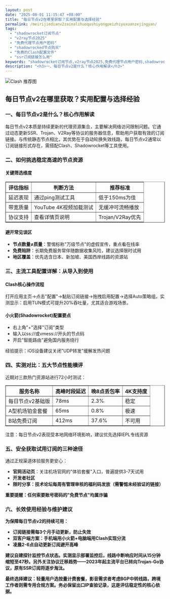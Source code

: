 ```yaml
---
layout: post
date: "2025-08-01 11:15:47 +08:00"
title: "每日节点v2在哪里获取？实用配置与选择经验"
permalink: /meirijiedianv2zainalihuoqushiyongpeizhiyuxuanzejingyan/
tags:
  - "shadowrocket订阅节点"
  - "v2ray节点2025"
  - "免费代理节点用户密码"
  - "shadowrocked节点购买"
  - "免费的Clash配置文件"
  - "ssr订阅链接怎么用"
keywords: "shadowrocket订阅节点,v2ray节点2025,免费代理节点用户密码,shadowrocked节点购买,免费的Clash配置文件,ssr订阅链接怎么用"
description: "<h3>一、每日节点v2是什么？核心作用解读</h3>"
---
```


![Clash 推荐图](https://clashjd.github.io/assets/img/clash订阅节点购买.png)

## 每日节点v2在哪里获取？实用配置与选择经验

<h3>一、每日节点v2是什么？核心作用解读</h3>
<p>每日节点v2本质是持续更新的代理资源集合，主要解决网络访问限制问题。它通过动态更新SSR、Trojan、V2Ray等协议的服务器信息，帮助用户获取有效的订阅链接。与传统静态节点相比，其优势在于自动轮换失效线路，每日节点v2通常以订阅链接形式存在，需搭配Clash、Shadowrocket等工具使用。</p>
<h3>二、如何挑选稳定高速的节点资源</h3>
<h4>关键筛选维度</h4>
<table border="1">
<tr>
<th>评估指标</th>
<th>判断方法</th>
<th>推荐标准</th>
</tr>
<tr>
<td>延迟表现</td>
<td>通过ping测试工具</td>
<td>低于150ms为佳</td>
</tr>
<tr>
<td>带宽质量</td>
<td>YouTube 4K视频加载测试</td>
<td>无缓冲可流畅播放</td>
</tr>
<tr>
<td>协议支持</td>
<td>查看详情页说明</td>
<td>Trojan/V2Ray优先</td>
</tr>
</table>
<h4>避开常见误区</h4>
<ul>
<li><strong>节点数量≠质量</strong>：警惕标称"万级节点"的虚假宣传，重点看在线率</li>
<li><strong>免费陷阱</strong>：长期免费服务常伴随数据收集风险，建议选择限时试用</li>
<li><strong>地区覆盖</strong>：优先选含日本、新加坡、美国西岸线路的资源站</li>
</ul>
<h3>三、主流工具配置详解：从导入到使用</h3>
<h4>Clash核心操作流程</h4>
<p>打开应用主页→点击"配置"→黏贴订阅链接→拖拽启用配置→选择Auto策略组。实测显示：启用TUN模式可提升20%吞吐量，尤其适合游戏场景。</p>
<h4>小火箭(Shadowrocket)配置要点</h4>
<ul>
<li>右上角"+"选择"订阅"类型</li>
<li>输入以ss://或vmess://开头的节点码</li>
<li>开启"智能路由"避免国内服务绕行</li>
</ul>
<p class="user-tips">经验提示：iOS设备建议关闭"UDP转发"缓解发热问题</p>
<h3>四、实测对比：五大节点性能横评</h3>
<p>近期对三款热门资源站进行72小时测试：</p>
<table border="1">
<tr>
<th>服务名称</th>
<th>高峰时段延迟</th>
<th>晚8点丢包率</th>
<th>4K支持度</th>
</tr>
<tr>
<td>每日节点v2基础版</td>
<td>78ms</td>
<td>2.3%</td>
<td>稳定</td>
</tr>
<tr>
<td>A型机场铂金套餐</td>
<td>65ms</td>
<td>0.8%</td>
<td>极速</td>
</tr>
<tr>
<td>B站免费订阅</td>
<td>412ms</td>
<td>37.6%</td>
<td>不可用</td>
</tr>
</table>
<p>注意：每日节点v2表现受本地网络环境影响，建议优先选择IEPL专线资源</p>
<h3>五、安全获取试用订阅的三种途径</h3>
<p>通过正规渠道体验服务更安心：</p>
<ul>
<li><strong>官网活动页</strong>：关注机场官网的"体验套餐"入口，普遍提供3-7天试用</li>
<li><strong>开发者社区</li>
<li><strong>限时分享</strong>：技术论坛每周有管理审核的福利码发放（需警惕未经验证的链接）</li>
</ul>
<p class="warning">重要提醒：任何索要账号密码的"免费节点"均属诈骗</p>
<h3>六、长效使用经验与维护建议</h3>
<p>为保障每日节点v2的持续可用：</p>
<ul>
<li>订阅链接需每3个月手动更新，防止失效</li>
<li>双客户端方案：手机端用小火箭+电脑端用Clash实现分流</li>
<li>凌晨2-6点自动更新订阅避开高峰</li>
</ul>
<p>建议自建探针监控节点状态。实测显示部署监控后，线路中断响应时间从15分钟缩短至47秒。另外关注协议迁移趋势——2023年起主流平台已转向Trojan-Go协议，原有SSR订阅将逐步淘汰。</p>
<p>最终选择建议：轻量用户选按量计费套餐，影音需求者考虑BGP中转线路，跨境工作者则需专用合规方案。务必保留出口IP查验记录，这是评估稳定性的核心依据。</p>